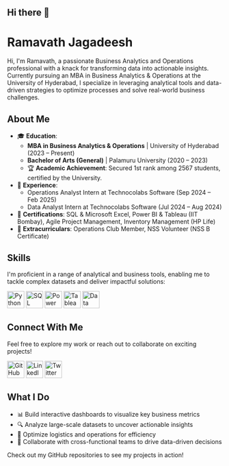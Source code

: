 ## Hi there 👋


# Ramavath Jagadeesh

Hi, I'm Ramavath, a passionate Business Analytics and Operations professional with a knack for transforming data into actionable insights. Currently pursuing an MBA in Business Analytics & Operations at the University of Hyderabad, I specialize in leveraging analytical tools and data-driven strategies to optimize processes and solve real-world business challenges.

## About Me
- 🎓 **Education**: 
  - **MBA in Business Analytics & Operations** | University of Hyderabad (2023 – Present)
  - **Bachelor of Arts (General)** | Palamuru University (2020 – 2023)
  - 🏆 **Academic Achievement**: Secured 1st rank among 2567 students, certified by the University.
- 💼 **Experience**: 
  - Operations Analyst Intern at Technocolabs Software (Sep 2024 – Feb 2025)
  - Data Analyst Intern at Technocolabs Software (Jul 2024 – Aug 2024)
- 🌟 **Certifications**: SQL & Microsoft Excel, Power BI & Tableau (IIT Bombay), Agile Project Management, Inventory Management (HP Life)
- 🤝 **Extracurriculars**: Operations Club Member, NSS Volunteer (NSS B Certificate)

## Skills
I'm proficient in a range of analytical and business tools, enabling me to tackle complex datasets and deliver impactful solutions:

[<img src="https://img.icons8.com/color/48/000000/python.png" alt="Python" width="40" height="40"/>](https://www.python.org/)
[<img src="https://img.icons8.com/color/48/000000/sql.png" alt="SQL" width="40" height="40"/>](https://www.mysql.com/)
[<img src="https://img.icons8.com/color/48/000000/power-bi.png" alt="Power BI" width="40" height="40"/>](https://powerbi.microsoft.com/)
[<img src="https://img.icons8.com/color/48/000000/tableau-software.png" alt="Tableau" width="40" height="40"/>](https://www.tableau.com/)
[<img src="https://img.icons8.com/color/48/000000/data-analysis.png" alt="Data Analysis" width="40" height="40"/>](https://en.wikipedia.org/wiki/Data_analysis)

## Connect With Me
Feel free to explore my work or reach out to collaborate on exciting projects!

[<img src="https://img.icons8.com/color/48/000000/github.png" alt="GitHub Portfolio" width="40" height="40"/>](https://github.com/yourusername)
[<img src="https://img.icons8.com/color/48/000000/linkedin.png" alt="LinkedIn" width="40" height="40"/>](https://www.linkedin.com/in/yourusername)
[<img src="https://img.icons8.com/color/48/000000/twitter.png" alt="Twitter" width="40" height="40"/>](https://twitter.com/yourusername)

## What I Do
- 📊 Build interactive dashboards to visualize key business metrics
- 🔍 Analyze large-scale datasets to uncover actionable insights
- 🚚 Optimize logistics and operations for efficiency
- 🤝 Collaborate with cross-functional teams to drive data-driven decisions

Check out my GitHub repositories to see my projects in action!

